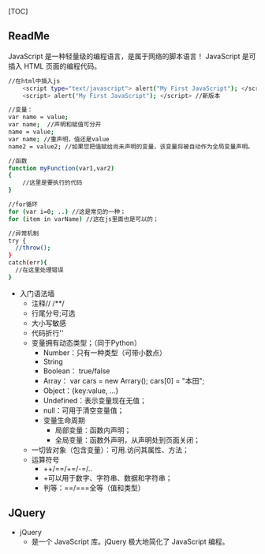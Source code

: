 [TOC]

## ReadMe
JavaScript 是一种轻量级的编程语言，是属于网络的脚本语言！
JavaScript 是可插入 HTML 页面的编程代码。
```bash
//在html中插入js
	<script type="text/javascript"> alert("My First JavaScript"); </script> //老版本
	<script> alert("My First JavaScript"); </script> //新版本

//变量：
var name = value;
var name;  //声明和赋值可分开
name = value;
var name; //重声明，值还是value
name2 = value2; //如果您把值赋给尚未声明的变量，该变量将被自动作为全局变量声明。

//函数
function myFunction(var1,var2)
{
	//这里是要执行的代码
}

//for循环
for (var i=0; ..) //这是常见的一种；
for (item in varName) //这在js里面也是可以的；

//异常机制
try {
  //throw();
}
catch(err){
  //在这里处理错误
}
```

- 入门语法墙
	- 注释// /**/
	- 行尾分号;可选
	- 大小写敏感
	- 代码折行'\'
	- 变量拥有动态类型；（同于Python）
		- Number：只有一种类型（可带小数点）
		- String
		- Boolean： true/false
		- Array： var cars = new Arrary(); cars[0] = "本田";
		- Object：{key:value, ...}
		- Undefined：表示变量现在无值；
		- null：可用于清空变量值；
		- 变量生命周期
			- 局部变量：函数内声明；
			- 全局变量：函数外声明，从声明处到页面关闭；
	- 一切皆对象（包含变量）：可用.访问其属性、方法；
	- 运算符号
		- ++/==/+=/-=/..
		- +可以用于数字、字符串、数据和字符串；
		- 判等：==/===全等（值和类型）
	
	
## JQuery	
- jQuery
	- 是一个 JavaScript 库。jQuery 极大地简化了 JavaScript 编程。

